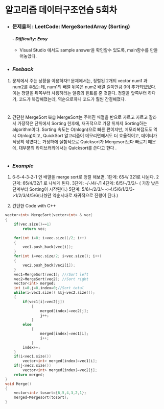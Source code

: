 알고리즘 데이터구조연습 5회차
===========================

* ### **문제출처 :  LeetCode: MergeSortedArray (Sorting)**
     #### - ***Difficulty: Easy***

    * Visual Studio 에서도 sample answer을 확인할수 있도록, main함수를 만들어놓았다.


* ### ***Feeback***
1. 문제에서 주는 상황을 이용하자!!
문제에서는, 정렬된 2개의 vector num1 과 num2를 주었는데, num1의 배열 뒤쪽은 num2 배열 길이만큼 0이 추가되있었다. 이는 정렬을 뒤쪽부터 사용하라는 일종의 힌트를 준 것같다. 정렬을 앞쪽부터 하다가, 코드가 복잡해졌는데, 역순으로하니 코드가 훨씬 간결해졌다.
#
2. 간단한 MergeSort 복습
MergeSort는 주어진 배열을 반으로 자르고 자르고 잘라서 가장작은 단위에서 Sorting 한후에, 재귀적으로 가장 위까지 Sorting하는 algorithm이다. Sorting 속도는 O(nlogn)으로 빠른 편이지만, 메모리복잡도도 역시 O(nlog)이고, QuickSort 알고리즘이 메모리면에서도 더 효율적이고, 데이터가 적당히 섞였다는 가정하에 실험적으로 Quicksort가 Mergesort보다 빠르기 때문에, 대부분의 라이브러리에서는 Quicksort를 쓴다고 한다 .
#
* ### ***Example***
1.  6-5-4-3-2-1 인 배열을 merge sort로 정렬 해보면, 
1단계: 654/ 321로 나뉜다.
2단계: 65/4/32/1 로 나뉘게 된다.
3단계: -/-/4/-/1
4단계: 6/5/-/3/2/- ( 가장 낮은단계부터 Sorting이 시작된다.)
5단계: 5/6/-/2/3/- ->4/5/6/1/2/3->1/2/3/4/5/6(나눴던 역순서대로 재귀적으로 진행이 된다.)

2. 간단한 Code with C++
````cpp
vector<int> MergeSort(vector<int> & vec)
{
    if(vec.size()==1)
        return vec;
    
    for(int i=0; i<vec.size()/2; i++)
    {
        vec1.push_back(vec[i]);
    }
    for(int i=vec.size/2; i<vec.size(); i++)
    {
        vec2.push_back(vec2[i]);
    }
    vec1=MergeSort(vec1); ///Sort left
    vec2=MergeSort(vec2); //Sort right
    vector<int> merged;
    int i=0,j=0,index=0;//Sort total
    while(i<vec1.size() &&j<vec2.size());
    {
        if(vec1[i]>vec2[j])
            {
                merged[index]=vec2[j];
                j++;
            }
        else
            {
                merged[index]=vec1[i];
                i++;   
            }
        index++;
    }
    if(i<vec1.size())
        vector<int> merged[index]=vec1[i];
    if(j<vec2.size())
        vector<int> merged[index]=vec2[j];
    return merged;
}
void Merge()
{
    vector<int> tosort={6,5,4,3,2,1};
    merged=Mergesort(tosort);
}
````